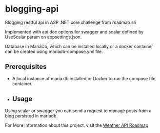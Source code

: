 # blogging-api

Blogging restful api in ASP .NET core challenge from roadmap.sh

Implemented with api doc options for swagger and scalar defined by UseScalar param on appsettings.json.

Database in MariaDb, which can be installed locally or a docker container can be created using mariadb-compose.yml file.

## Prerequisites

- A local instance of maria db installed or Docker to run the compose file container.

- ## Usage

Using scalar or swagger you can send a request to manage posts from a blog persisted in mariadb.

For More information about this project, visit the [Weather API Roadmap](https://roadmap.sh/projects/weather-api-wrapper-service)
